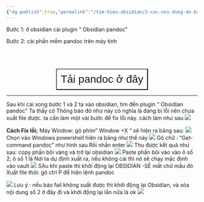 ```yaml
---
{"dg-publish":true,"permalink":"/tim-hieu-obsidian/2-cac-noi-dung-de-ban-tim-hieu-them/huong-dan-dung-pandoc-de-xuat-ban-note-sang-word-epub-va-cac-dinh-dang-khac/","dgPassFrontmatter":true,"noteIcon":"1","created":"","updated":""}
---
```


Bước 1: ở obsidian cài plugin “ Obsidian pandoc”

Bước 2: cài phần mềm pandoc trên máy tính

<div style="display: flex; justify-content: center; cursor: pointer;"> <a href="https://pandoc.org/installing.html" target="_blank"> <button style=" font-size: 28px; padding: 10px; height: fit-content; margin-top: 50px; background: var(--text-accent); font-weight: 300; color: var(--text-on-accent); "> Tải pandoc ở đây</button> </a> </div>

---
Sau khi cài xong bước 1 và 2 ta vào obsidian, tìm đến plugin “ Obsidian pandoc” Ta 
thấy có Thông báo đỏ như này có nghĩa là đang bị lỗi nên chưa xuất file được. ta cần 
làm  một vài bước để fix lỗi này. cách làm như sau
![](https://i.imgur.com/ZX4oHgZ.png)

**Cách Fix lỗi;**
Máy Window: gõ phím” Window +X “ sẽ hiện ra bảng sau:
![](https://i.imgur.com/N0k4KJE.png)
Chọn vào Windows powershell hiện ra bảng như thế này
![](https://i.imgur.com/h659D5s.png)
Gõ chữ : “Get-command pandoc” như hình sau Rồi nhấn enter
![](https://i.imgur.com/iqmrhvI.png)
Thu được kết quả như sau: copy phần bôi vàng và trở lại obsidian
![](https://i.imgur.com/ecFgG7y.png)
Paste phần bôi vào vào ô số 2; ô số 1 là Nơi ta dự định xuất ra, nếu không cài thì nó sẽ 
chạy mặc định vào vault
![](https://i.imgur.com/nT3t6lq.png)
SAu khi paste thì khởi động lại OBSIDIAN -SẼ mất chữ mầu đỏ
Xuất file thôi: 
gõ ctrl P để hiện lệnh pandoc 

![](https://i.imgur.com/yxSDNSu.png)
Lưu ý : nếu báo fail không xuất được thì khởi động lại Obsidian, và xóa nội dung số 2 ở 
đây đi và khởi động lại lần nữa là ok
![](https://i.imgur.com/EE7SQr8.png)
